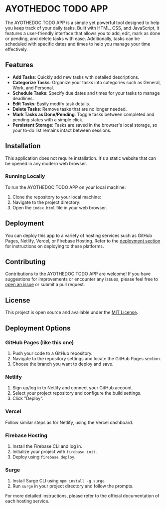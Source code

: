 # AYOTHEDOC TODO APP

The AYOTHEDOC TODO APP is a simple yet powerful tool designed to help you keep track of your daily tasks. Built with HTML, CSS, and JavaScript, it features a user-friendly interface that allows you to add, edit, mark as done or pending, and delete tasks with ease. Additionally, tasks can be scheduled with specific dates and times to help you manage your time effectively.

## Features

- **Add Tasks**: Quickly add new tasks with detailed descriptions.
- **Categorize Tasks**: Organize your tasks into categories such as General, Work, and Personal.
- **Schedule Tasks**: Specify due dates and times for your tasks to manage deadlines.
- **Edit Tasks**: Easily modify task details.
- **Delete Tasks**: Remove tasks that are no longer needed.
- **Mark Tasks as Done/Pending**: Toggle tasks between completed and pending states with a simple click.
- **Persistent Storage**: Tasks are saved in the browser's local storage, so your to-do list remains intact between sessions.

## Installation

This application does not require installation. It's a static website that can be opened in any modern web browser.

### Running Locally

To run the AYOTHEDOC TODO APP on your local machine:

1. Clone the repository to your local machine:
2. Navigate to the project directory:
3. Open the `index.html` file in your web browser.

## Deployment

You can deploy this app to a variety of hosting services such as GitHub Pages, Netlify, Vercel, or Firebase Hosting. Refer to the [deployment section](#deployment-options) for instructions on deploying to these platforms.

## Contributing

Contributions to the AYOTHEDOC TODO APP are welcome! If you have suggestions for improvements or encounter any issues, please feel free to [open an issue](https://github.com/yourusername/ayothedoc-todo-app/issues) or submit a pull request.

## License

This project is open source and available under the [MIT License](LICENSE).

## Deployment Options

### GitHub Pages (like this one)

1. Push your code to a GitHub repository.
2. Navigate to the repository settings and locate the GitHub Pages section.
3. Choose the branch you want to deploy and save.

### Netlify

1. Sign up/log in to Netlify and connect your GitHub account.
2. Select your project repository and configure the build settings.
3. Click "Deploy".

### Vercel

Follow similar steps as for Netlify, using the Vercel dashboard.

### Firebase Hosting

1. Install the Firebase CLI and log in.
2. Initialize your project with `firebase init`.
3. Deploy using `firebase deploy`.

### Surge

1. Install Surge CLI using `npm install -g surge`.
2. Run `surge` in your project directory and follow the prompts.

For more detailed instructions, please refer to the official documentation of each hosting service.
